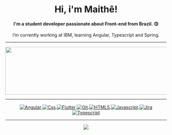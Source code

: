 <h1 align="center">Hi, i'm Maithê!</h1>

<h4 align="center">I'm a student developer passionate about Front-end from Brazil. 😊</h4>

<p align="center">
I’m currently working at IBM, learning Angular, Typescript and Spring.
</p>

 ---
 
 <div align="center">
  <a href="https://github.com/MaitheSouza">
  <img align="center" alt="May-github" width="3000em" height="150em" src="https://github-readme-stats.vercel.app/api/top-langs/?username=MaitheSouza&layout=compact&langs_count=7&theme=dark" />
  <br>

---
 
 <div>
  <img align="center" alt="Angular" src="https://cdn.jsdelivr.net/gh/devicons/devicon/icons/angularjs/angularjs-original.svg" />
  <img align="center" alt="Css" src="https://cdn.jsdelivr.net/gh/devicons/devicon/icons/css3/css3-original.svg" />
  <img align="center" alt="Flutter" src="https://cdn.jsdelivr.net/gh/devicons/devicon/icons/flutter/flutter-original.svg" />
  <img align="center" alt="Git" src="https://cdn.jsdelivr.net/gh/devicons/devicon/icons/git/git-original.svg" />
  <img align="center" alt="HTML5" src="https://cdn.jsdelivr.net/gh/devicons/devicon/icons/html5/html5-original.svg" />
  <img align="center" alt="Javascript" src="https://cdn.jsdelivr.net/gh/devicons/devicon/icons/javascript/javascript-original.svg" />
  <img align="center" alt="Jira" src="https://cdn.jsdelivr.net/gh/devicons/devicon/icons/jira/jira-original-wordmark.svg" />
  <img align="center" alt="Typescript" src="https://cdn.jsdelivr.net/gh/devicons/devicon/icons/typescript/typescript-original.svg" />    
 </div>
 
---
   
  <div>
  <a href="https://www.linkedin.com/in/maithe-de-souza/"><img src="https://img.shields.io/badge/LinkedIn-0077B5?style=for-the-badge&logo=linkedin&logoColor=white"></a>
  </div>
